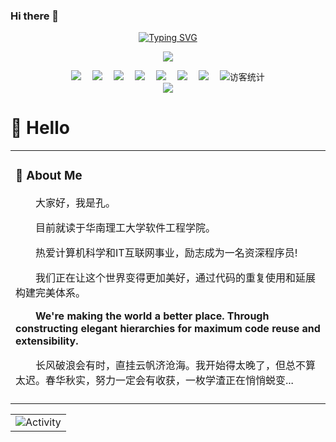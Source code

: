 ### Hi there 👋

<!--
**kkkkkong/kkkkkong** is a ✨ _special_ ✨ repository because its `README.md` (this file) appears on your GitHub profile.

Here are some ideas to get you started:

- 🔭 I’m currently working on ...
- 🌱 I’m currently learning ...
- 👯 I’m looking to collaborate on ...
- 🤔 I’m looking for help with ...
- 💬 Ask me about ...
- 📫 How to reach me: ...
- 😄 Pronouns: ...
- ⚡ Fun fact: ...
-->
<div align="center">
  
  <!-- dynamic typing effect 动态打字效果 -->
  <div align="center">
    <a href="https://blog.sunguoqi.com/">
      <img src="https://readme-typing-svg.demolab.com?font=Fira+Code&pause=1000&width=435&lines=console.log(%22Hello%2C%20World%22);&center=true&size=27" alt="Typing SVG" />
    </a>
  </div>

  <!-- knock code pictures 敲代码的图片 -->
  <img src="https://cdn.jsdelivr.net/gh/sun0225SUN/sun0225SUN/assets/images/coding.gif" /><br>

  <!-- profile logo 个人资料徽标 -->
  <div align="center">
    <a href="https://kkkkkong.github.io/"><img src="https://img.shields.io/badge/Website-博客-blue" /></a>&emsp;
    <a href="[https://twitter.com/sun0225SUN/](https://kkkkkong.github.io/)"><img src="https://img.shields.io/badge/Twitter-推特-blue" /></a>&emsp;
    <a href="[https://www.youtube.com/channel/UC4nDk0V8I1c6m3CIo0F2LIQ](https://kkkkkong.github.io/)"><img src="https://img.shields.io/badge/YouTube-油管-c32136" /></a>&emsp;
    <a href="[https://box.sunguoqi.com/weixin_mp](https://kkkkkong.github.io/)"><img src="https://img.shields.io/badge/WeChat-微信-07c160" /></a>&emsp;
    <a href="[https://space.bilibili.com/448488855/](https://kkkkkong.github.io/)"><img src="https://img.shields.io/badge/Bilibili-B站-ff69b4" /></a>&emsp;
    <a href="[https://blog.csdn.net/weixin_50915462/](https://kkkkkong.github.io/)"><img src="https://img.shields.io/badge/CSDN-论坛-c32136" /></a>&emsp;
    <a href="[https://www.zhihu.com/people/sunguoqi/](https://kkkkkong.github.io/)"><img src="https://img.shields.io/badge/Zhihu-知乎-blue" /></a>&emsp;
    <!-- visitor statistics logo 访客数统计徽标 -->
    <img src="https://visitor-badge.glitch.me/badge?page_id=kkkkkong" alt="访客统计" />
  </div>

  <!-- Snake Code Contribution Map 贪吃蛇代码贡献图 -->
  <img src="https://cdn.jsdelivr.net/gh/kkkkkong/kkkkkong/profile-snake-contrib/github-contribution-grid-snake-dark.svg" />

</div>



#  🙋 Hello

<table>
<tr><td>

<!-- About me 关于我 -->
### 🤺 About Me

<p>&emsp;&emsp;大家好，我是孔。</p>
<p>&emsp;&emsp;目前就读于华南理工大学软件工程学院。</p>
<p>&emsp;&emsp;热爱计算机科学和IT互联网事业，励志成为一名资深程序员!</p>
<p>&emsp;&emsp;我们正在让这个世界变得更加美好，通过代码的重复使用和延展构建完美体系。</p>
<p><strong>&emsp;&emsp;We're making the world a better place. Through constructing elegant hierarchies for maximum code reuse and extensibility.</strong></p>
<p>&emsp;&emsp;长风破浪会有时，直挂云帆济沧海。我开始得太晚了，但总不算太迟。春华秋实，努力一定会有收获，一枚学渣正在悄悄蜕变...</p>

</td></tr>

<tr>
<td>
</table>
  

  <!-- GitHub Activity Graph GitHub 活动图 -->
<table align="center">
  <tr>
    <td><img src="https://github-readme-activity-graph.cyclic.app/graph?username=kkkkkong&theme=xcode&bg_color=FF000000&hide_border=true" alt="Activity"/></td>
  </tr>
</table>

</div>
